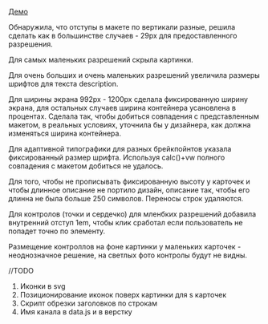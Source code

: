 [Демо](https://2gnc.github.io/shri-homework-01/public/)

Обнаружила, что отступы в макете по вертикали разные, решила сделать как в большинстве случаев  - 29px для предоставленного разрешения.

Для самых маленьких разрешений скрыла картинки.

Для очень больших и очень маленьких разрешений увеличила размеры шрифтов для текста description.

Для ширины экрана 992px - 1200px сделала фиксированную ширину экрана, для остальных случаев ширина контейнера усановлена в процентах. Сделала так, чтобы добиться совпадения с 
представленным макетом, в реальных условиях, уточнила бы у дизайнера, как должна изменяться ширина контейнера. 

Для адаптивной типографики для разных брейкпойнтов указала фиксированный размер шрифта. Используя calc()+vw полного совпадения с макетом добиться не удалось.   

Для того, чтобы не прописывать фиксированную высоту у карточек и чтобы длинное описание не портило дизайн, 
описание так, чтобы его длинна не была больше 250 символов. Переносы строк удаляются.  

Для контролов (точки и сердечко) для мленбких разрешений добавила внутренний отступ 1em, чтобы клик сработал если
пользователь не попадет точно по элементу.

Размещение контроллов на фоне картинки у маленьких карточек - неоднозначное решение, 
на светлых фото контролы будут не видны.


//TODO
1. Иконки в svg
2. Позиционирование иконок поверх картинки для s карточек
3. Скрипт обрезки заголовков по строкам
4. Имя канала в data.js и в верстку